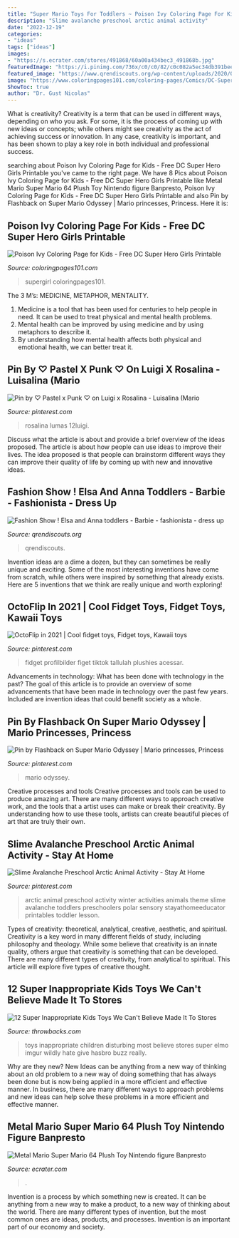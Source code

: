 ```yaml
---
title: "Super Mario Toys For Toddlers ~ Poison Ivy Coloring Page For Kids"
description: "Slime avalanche preschool arctic animal activity"
date: "2022-12-19"
categories:
- "ideas"
tags: ["ideas"]
images:
- "https://s.ecrater.com/stores/491868/60a00a434bec3_491868b.jpg"
featuredImage: "https://i.pinimg.com/736x/c0/c0/82/c0c082a5ec34db391bee6d35d096a22e.jpg"
featured_image: "https://www.qrendiscouts.org/wp-content/uploads/2020/04/1586854984_maxresdefault.jpg"
image: "https://www.coloringpages101.com/coloring-pages/Comics/DC-Super-Hero-Girls/tn_Supergirl-coloring-page.png"
ShowToc: true
author: "Dr. Gust Nicolas"
---
```



What is creativity?
Creativity is a term that can be used in different ways, depending on who you ask. For some, it is the process of coming up with new ideas or concepts; while others might see creativity as the act of achieving success or innovation. In any case, creativity is important, and has been shown to play a key role in both individual and professional success.

	

		
searching about Poison Ivy Coloring Page for Kids - Free DC Super Hero Girls Printable you've came to the right page. We have 8 Pics about Poison Ivy Coloring Page for Kids - Free DC Super Hero Girls Printable like Metal Mario Super Mario 64 Plush Toy Nintendo figure Banpresto, Poison Ivy Coloring Page for Kids - Free DC Super Hero Girls Printable and also Pin by Flashback on Super Mario Odyssey | Mario princesses, Princess. Here it is:
		
    
## Poison Ivy Coloring Page For Kids - Free DC Super Hero Girls Printable

<img loading=lazy src="https://www.coloringpages101.com/coloring-pages/Comics/DC-Super-Hero-Girls/tn_Supergirl-coloring-page.png" onerror="this.onerror=null;this.src='https://tse4.mm.bing.net/th?id=OIP._CRsnEbGSufTSZfAKkNA1AAAAA&amp;pid=15.1';" alt="Poison Ivy Coloring Page for Kids - Free DC Super Hero Girls Printable">

_Source: coloringpages101.com_

>supergirl coloringpages101. 

	

The 3 M’s: MEDICINE, METAPHOR, MENTALITY.
1. Medicine is a tool that has been used for centuries to help people in need. It can be used to treat physical and mental health problems.
2. Mental health can be improved by using medicine and by using metaphors to describe it.
3. By understanding how mental health affects both physical and emotional health, we can better treat it.

    
## Pin By ♡ Pastel X Punk ♡ On Luigi X Rosalina - Luisalina (Mario

<img loading=lazy src="https://i.pinimg.com/originals/76/12/2b/76122b2e5f713daf066b13b2cd2ffca5.jpg" onerror="this.onerror=null;this.src='https://tse1.mm.bing.net/th?id=OIP.9LCN5YSkRvMjT40kT_OX5QHaLH&amp;pid=15.1';" alt="Pin by ♡ Pastel x Punk ♡ on Luigi x Rosalina - Luisalina (Mario">

_Source: pinterest.com_

>rosalina lumas 12luigi. 

	

Discuss what the article is about and provide a brief overview of the ideas proposed.
The article is about how people can use ideas to improve their lives. The idea proposed is that people can brainstorm different ways they can improve their quality of life by coming up with new and innovative ideas.

    
## Fashion Show ! Elsa And Anna Toddlers - Barbie - Fashionista - Dress Up

<img loading=lazy src="https://www.qrendiscouts.org/wp-content/uploads/2020/04/1586854984_maxresdefault.jpg" onerror="this.onerror=null;this.src='https://tse2.mm.bing.net/th?id=OIP.s19DUamVb4-YziIXiUg38AHaEK&amp;pid=15.1';" alt="Fashion Show ! Elsa and Anna toddlers - Barbie - fashionista - dress up">

_Source: qrendiscouts.org_

>qrendiscouts. 

	

Invention ideas are a dime a dozen, but they can sometimes be really unique and exciting. Some of the most interesting inventions have come from scratch, while others were inspired by something that already exists. Here are 5 inventions that we think are really unique and worth exploring!

    
## OctoFlip In 2021 | Cool Fidget Toys, Fidget Toys, Kawaii Toys

<img loading=lazy src="https://i.pinimg.com/736x/78/b2/8a/78b28ac4d10215cf1445e15c8cf078d8.jpg" onerror="this.onerror=null;this.src='https://tse2.mm.bing.net/th?id=OIP.LwHyMJDIt7eimFjrENw7ZgHaJ3&amp;pid=15.1';" alt="OctoFlip in 2021 | Cool fidget toys, Fidget toys, Kawaii toys">

_Source: pinterest.com_

>fidget profilbilder figet tiktok tallulah plushies acessar. 

	

Advancements in technology: What has been done with technology in the past?
The goal of this article is to provide an overview of some advancements that have been made in technology over the past few years. Included are invention ideas that could benefit society as a whole.

    
## Pin By Flashback On Super Mario Odyssey | Mario Princesses, Princess

<img loading=lazy src="https://i.pinimg.com/736x/c0/c0/82/c0c082a5ec34db391bee6d35d096a22e.jpg" onerror="this.onerror=null;this.src='https://tse1.mm.bing.net/th?id=OIP.jbsPRfle2QLg22FHl2nnJAHaEK&amp;pid=15.1';" alt="Pin by Flashback on Super Mario Odyssey | Mario princesses, Princess">

_Source: pinterest.com_

>mario odyssey. 

	

Creative processes and tools
Creative processes and tools can be used to produce amazing art. There are many different ways to approach creative work, and the tools that a artist uses can make or break their creativity. By understanding how to use these tools, artists can create beautiful pieces of art that are truly their own.

    
## Slime Avalanche Preschool Arctic Animal Activity - Stay At Home

<img loading=lazy src="https://i.pinimg.com/736x/58/4f/5b/584f5b33e8840a4bc2ade09abe6cd197.jpg" onerror="this.onerror=null;this.src='https://tse4.mm.bing.net/th?id=OIP.hY2rCtTIGcYbM4xXkxC02gHaMs&amp;pid=15.1';" alt="Slime Avalanche Preschool Arctic Animal Activity - Stay At Home">

_Source: pinterest.com_

>arctic animal preschool activity winter activities animals theme slime avalanche toddlers preschoolers polar sensory stayathomeeducator printables toddler lesson. 

	

Types of creativity: theoretical, analytical, creative, aesthetic, and spiritual.
Creativity is a key word in many different fields of study, including philosophy and theology. While some believe that creativity is an innate quality, others argue that creativity is something that can be developed. There are many different types of creativity, from analytical to spiritual. This article will explore five types of creative thought.

    
## 12 Super Inappropriate Kids Toys We Can&#039;t Believe Made It To Stores

<img loading=lazy src="https://www.throwbacks.com/content/images/2017/07/desktop-1419966495.jpg" onerror="this.onerror=null;this.src='https://tse3.mm.bing.net/th?id=OIP.mmvADMMGiA20J6HI9pzgiAHaJ3&amp;pid=15.1';" alt="12 Super Inappropriate Kids Toys We Can&#039;t Believe Made It To Stores">

_Source: throwbacks.com_

>toys inappropriate children disturbing most believe stores super elmo imgur wildly hate give hasbro buzz really. 

	

Why are they new?
New Ideas can be anything from a new way of thinking about an old problem to a new way of doing something that has always been done but is now being applied in a more efficient and effective manner. In business, there are many different ways to approach problems and new ideas can help solve these problems in a more efficient and effective manner.

    
## Metal Mario Super Mario 64 Plush Toy Nintendo Figure Banpresto

<img loading=lazy src="https://s.ecrater.com/stores/491868/60a00a434bec3_491868b.jpg" onerror="this.onerror=null;this.src='https://tse3.mm.bing.net/th?id=OIP.If7bB8M1jop3hxGX00EcawHaJ4&amp;pid=15.1';" alt="Metal Mario Super Mario 64 Plush Toy Nintendo figure Banpresto">

_Source: ecrater.com_

>. 

	

Invention is a process by which something new is created. It can be anything from a new way to make a product, to a new way of thinking about the world. There are many different types of invention, but the most common ones are ideas, products, and processes. Invention is an important part of our economy and society.

